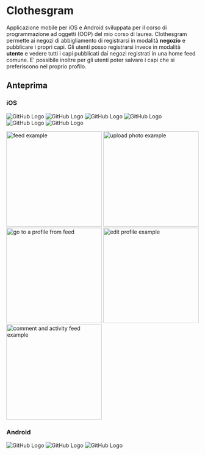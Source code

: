 # Clothesgram

Applicazione mobile per iOS e Android sviluppata per il corso di programmazione ad oggetti (OOP) del mio corso di laurea. Clothesgram permette ai negozi di abbigliamento di registrarsi in modalità **negozio** e pubblicare i propri capi. Gli utenti posso registrarsi invece in modalità **utente** e vedere tutti i capi pubblicati dai negozi registrati in una home feed comune. E' possibile inoltre per gli utenti poter salvare i capi che si preferiscono nel proprio profilo.

## Anteprima

### iOS

![GitHub Logo](/contents/images/homeiOS.gif)
![GitHub Logo](/contents/images/paginainizialeiOS.png)
![GitHub Logo](/contents/images/profilopageiOS.png)
![GitHub Logo](/contents/images/postpageiOS.png)
![GitHub Logo](/contents/images/postgiasalvatoiOS.png)
![GitHub Logo](/contents/images/ricercaiOS.png)

<p>

<img src="/contents/images/homeiOS.gif" alt="feed example" width="250">
<img src="/contents/images/paginainizialeiOS.png" alt="upload photo example" width="250">
<img src="/contents/images/profilopageiOS.png" alt="go to a profile from feed" width="250">
<img src="/contents/images/postpageiOS.png" alt="edit profile example" width="250">
<img src="/contents/images/postgiasalvatoiOS.png" alt="comment and activity feed example" width="250">

</p>

### Android

![GitHub Logo](/contents/images/homeAndroid.gif)
![GitHub Logo](/contents/images/profilopageAndroid.png)
![GitHub Logo](/contents/images/createpostAndroid.png)